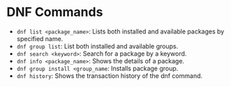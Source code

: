 # DNF Commands

- `dnf list <package_name>`: Lists both installed and available packages by specified name.
- `dnf group list`: List both installed and available groups.
- `dnf search <keyword>`: Search for a package by a keyword.
- `dnf info <package_name>`: Shows the details of a package.
- `dnf group install <group_name`: Installs package group.
- `dnf history`: Shows the transaction history of the dnf command.
